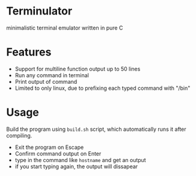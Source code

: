 # Terminulator
minimalistic terminal emulator written in pure C

# Features
- Support for multiline function output up to 50 lines
- Run any command in terminal
- Print output of command
- Limited to only linux, due to prefixing each typed command with "/bin"

# Usage
Build the program using `build.sh` script, which automatically runs it after compiling.
- Exit the program on Escape
- Confirm command output on Enter
- type in the command like `hostname` and get an output
- if you start typing again, the output will dissapear
